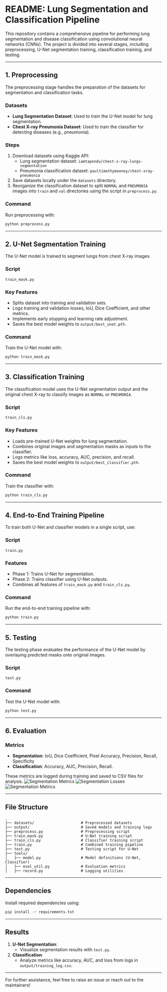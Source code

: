 # README: Lung Segmentation and Classification Pipeline

This repository contains a comprehensive pipeline for performing lung segmentation and disease classification using convolutional neural networks (CNNs). The project is divided into several stages, including preprocessing, U-Net segmentation training, classification training, and testing.

---

## **1. Preprocessing**
The preprocessing stage handles the preparation of the datasets for segmentation and classification tasks.

### **Datasets**
- **Lung Segmentation Dataset**: Used to train the U-Net model for lung segmentation.
- **Chest X-ray Pneumonia Dataset**: Used to train the classifier for detecting diseases (e.g., pneumonia).

### **Steps**
1. Download datasets using Kaggle API:
    - Lung segmentation dataset: `iamtapendu/chest-x-ray-lungs-segmentation`
    - Pneumonia classification dataset: `paultimothymooney/chest-xray-pneumonia`
2. Save datasets locally under the `datasets` directory.
3. Reorganize the classification dataset to split `NORMAL` and `PNEUMONIA` images into `train` and `val` directories using the script in `preprocess.py`.

### **Command**
Run preprocessing with:
```bash
python preprocess.py
```

---

## **2. U-Net Segmentation Training**
The U-Net model is trained to segment lungs from chest X-ray images.

### **Script**
`train_mask.py`

### **Key Features**
- Splits dataset into training and validation sets.
- Logs training and validation losses, IoU, Dice Coefficient, and other metrics.
- Implements early stopping and learning rate adjustment.
- Saves the best model weights to `output/best_unet.pth`.

### **Command**
Train the U-Net model with:
```bash
python train_mask.py
```

---

## **3. Classification Training**
The classification model uses the U-Net segmentation output and the original chest X-ray to classify images as `NORMAL` or `PNEUMONIA`.

### **Script**
`train_cls.py`

### **Key Features**
- Loads pre-trained U-Net weights for lung segmentation.
- Combines original images and segmentation masks as inputs to the classifier.
- Logs metrics like loss, accuracy, AUC, precision, and recall.
- Saves the best model weights to `output/best_classifier.pth`.

### **Command**
Train the classifier with:
```bash
python train_cls.py
```

---

## **4. End-to-End Training Pipeline**
To train both U-Net and classifier models in a single script, use:

### **Script**
`train.py`

### **Features**
- Phase 1: Trains U-Net for segmentation.
- Phase 2: Trains classifier using U-Net outputs.
- Combines all features of `train_mask.py` and `train_cls.py`.

### **Command**
Run the end-to-end training pipeline with:
```bash
python train.py
```

---

## **5. Testing**
The testing phase evaluates the performance of the U-Net model by overlaying predicted masks onto original images.

### **Script**
`test.py`


### **Command**
Test the U-Net model with:
```bash
python test.py
```

---

## **6. Evaluation**

### **Metrics**
- **Segmentation**: IoU, Dice Coefficient, Pixel Accuracy, Precision, Recall, Specificity
- **Classification**: Accuracy, AUC, Precision, Recall.

These metrics are logged during training and saved to CSV files for analysis.
![Segmentation Metrics](img/segmentation_metrics_plot.png)
![Segmentation Losses](img/unet_loss_plot.png)
![Segmentation Metrics](img/validation_metrics_plot.png)

---

## **File Structure**
```
.
├── datasets/                     # Preprocessed datasets
├── output/                       # Saved models and training logs
├── preprocess.py                 # Preprocessing script
├── train_mask.py                 # U-Net training script
├── train_cls.py                  # Classifier training script
├── train.py                      # Combined training pipeline
├── test.py                       # Testing script for U-Net
├── tools/
│   ├── model.py                  # Model definitions (U-Net, Classifier)
│   ├── eval_util.py              # Evaluation metrics
│   ├── record.py                 # Logging utilities
```

---

## **Dependencies**
Install required dependencies using:
```bash
pip install -r requirements.txt
```

---

## **Results**
1. **U-Net Segmentation**:
    - Visualize segmentation results with `test.py`.
2. **Classification**:
    - Analyze metrics like accuracy, AUC, and loss from logs in `output/training_log.csv`.

---

For further assistance, feel free to raise an issue or reach out to the maintainers!

